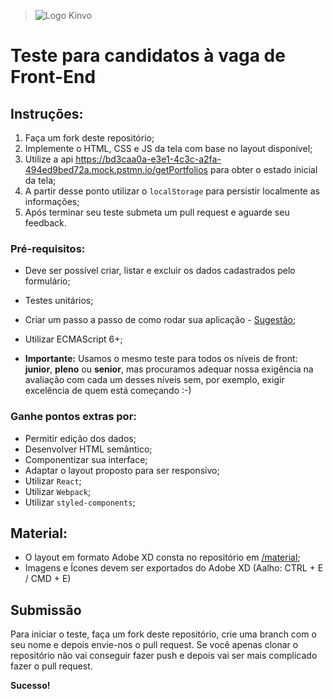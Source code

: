 > ![Logo Kinvo](https://github.com/cbfranca/kinvo-front-end-test/blob/master/logo.svg)

# Teste para candidatos à vaga de Front-End

## Instruções:

1. Faça um fork deste repositório;
2. Implemente o HTML, CSS e JS da tela com base no layout disponível;
3. Utilize a api https://bd3caa0a-e3e1-4c3c-a2fa-494ed9bed72a.mock.pstmn.io/getPortfolios para obter o estado inicial da tela;
4. A partir desse ponto utilizar o `localStorage` para persistir localmente as informações;
5. Após terminar seu teste submeta um pull request e aguarde seu feedback.


### Pré-requisitos:

* Deve ser possível criar, listar e excluir os dados cadastrados pelo formulário;
* Testes unitários;
* Criar um passo a passo de como rodar sua aplicação - [Sugestão](https://github.com/elsewhencode/project-guidelines/blob/master/README.sample.md);
* Utilizar ECMAScript 6+;


* **Importante:** Usamos o mesmo teste para todos os níveis de front: **junior**, **pleno** ou **senior**, mas procuramos adequar nossa exigência na avaliação com cada um desses níveis sem, por exemplo, exigir excelência de quem está começando :-)

### Ganhe pontos extras por:

* Permitir edição dos dados;
* Desenvolver HTML semântico;
* Componentizar sua interface;
* Adaptar o layout proposto para ser responsivo;
* Utilizar `React`;
* Utilizar `Webpack`;
* Utilizar `styled-components`;


## Material:

* O layout em formato Adobe XD consta no repositório em [/material](/material);
* Imagens e Ícones devem ser exportados do Adobe XD (Aalho: CTRL + E / CMD + E)


## Submissão

Para iniciar o teste, faça um fork deste repositório, crie uma branch com o seu nome e depois envie-nos o pull request.
Se você apenas clonar o repositório não vai conseguir fazer push e depois vai ser mais complicado fazer o pull request.

**Sucesso!**
